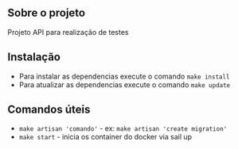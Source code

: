 ## Sobre o projeto

Projeto API para realização de testes


## Instalação

- Para instalar as dependencias execute o comando `make install`
- Para atualizar as dependencias execute o comando `make update` 


## Comandos úteis
 - `make artisan 'comando'` - ex: `make artisan 'create migration' `
 - `make start` - inicia os container do docker via sail up
